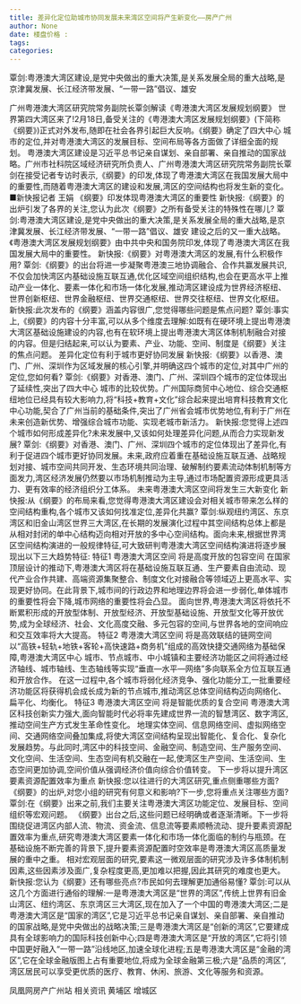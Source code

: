 ```yaml
---
title: 差异化定位助城市协同发展未来湾区空间将产生新变化——房产广州
author: None
date: 楼盘价格 : 
tags: 
categories: 
---
```

覃剑:粤港澳大湾区建设,是党中央做出的重大决策,是关系发展全局的重大战略,是京津冀发展、长江经济带发展、“一带一路”倡议、雄安
<!-- more -->
广州粤港澳大湾区研究院常务副院长覃剑解读《粤港澳大湾区发展规划纲要》
世界第四大湾区来了!2月18日,备受关注的《粤港澳大湾区发展规划纲要》(下简称《纲要》)正式对外发布,随即在社会各界引起巨大反响。《纲要》确定了四大中心 城市的定位,并对粤港澳大湾区的发展目标、空间布局等各方面做了详细全面的规划。
粤港澳大湾区建设是习近平总书记亲自谋划、亲自部署、亲自推动的国家战略。广州市社科院区域经济研究所负责人、广州粤港澳大湾区研究院常务副院长覃剑在接受记者专访时表示,《纲要》的印发,体现了粤港澳大湾区在我国发展大局中的重要性,而随着粤港澳大湾区的建设和发展,湾区的空间结构也将发生新的变化。
■新快报记者 王娟
《纲要》印发体现粤港澳大湾区的重要性
新快报:《纲要》的出炉引发了各界的关注,您认为此次《纲要》之所有备受关注的特殊性在哪儿?
覃剑:粤港澳大湾区建设,是党中央做出的重大决策,是关系发展全局的重大战略,是京津冀发展、长江经济带发展、“一带一路”倡议、雄安
建设之后的又一重大战略。《粤港澳大湾区发展规划纲要》由中共中央和国务院印发,体现了粤港澳大湾区在我国发展大局中的重要性。
新快报:《纲要》对粤港澳大湾区的发展,有什么积极作用?
覃剑:《纲要》的出台将进一步凝聚粤港澳三地协调融合、合作共赢发展共识,不仅会加快湾区内基础设施互联互通,优化区域空间组织结构,也会在更高水平上推动产业一体化、要素一体化和市场一体化发展,推动湾区建设成为世界经济枢纽、世界创新枢纽、世界金融枢纽、世界交通枢纽、世界交往枢纽、世界文化枢纽。
新快报:此次发布的《纲要》涵盖内容很广,您觉得哪些问题是焦点问题?
覃剑:事实上,《纲要》的内容十分丰富,可以从多个维度去理解:如既有在硬环境上提出粤港澳大湾区基础设施建设的内容,也有在软环境上提出粤港澳大湾区体制机制融合对接的内容。但是归结起来,可以认为要素、产业、功能、空间、制度是《纲要》关注的焦点问题。
差异化定位有利于城市更好协同发展
新快报:《纲要》以香港、澳门、广州、深圳作为区域发展的核心引擎,并明确这四个城市的定位,对其中广州的定位,您如何看?
覃剑:《纲要》对香港、澳门、广州、深圳四个城市的定位体现出了延续性,突出了四大中心 城市的比较优势。广州国际商贸中心地位、综合交通枢纽地位已经具有较大影响力,将“科技+教育+文化”综合起来提出培育科技教育文化中心功能,契合了广州当前的基础条件,突出了广州省会城市优势地位,有利于广州在未来创造新优势、增强综合城市功能、实现老城市新活力。
新快报:您觉得上述四个城市如何形成差异化?未来发展中,又该如何处理差异化问题,从而合力实现新发展?
覃剑:《纲要》对香港、澳门、广州、深圳四个城市的定位体现出了差异化,有利于促进四个城市更好协同发展。未来,政府应着重在基础设施互联互通、战略规划对接、城市空间共同开发、生态环境共同治理、破解制约要素流动体制机制等方面发力,湾区经济发展仍然要以市场机制推动为主导,通过市场配置资源形成更具活力、更有效率的经济组织分工体系。
未来粤港澳大湾区空间将发生三大新变化
新快报:从《纲要》的布局来看,您觉得粤港澳大湾区建设会对相关城市带来怎么样的空间结构重构,各个城市又该如何找准定位,差异化共赢?
覃剑:纵观纽约湾区、东京湾区和旧金山湾区世界三大湾区,在长期的发展演化过程中其空间结构总体上都是从相对封闭的单中心结构迈向相对开放的多中心空间结构。面向未来,根据世界湾区空间结构演进的一般规律特征,可大致研判粤港澳大湾区空间结构演进将逐步展现出以下三大趋势特征:
特征1 粤港澳大湾区空间
将是高度开放的包容空间
在国家顶层设计的推动下,粤港澳大湾区将在基础设施互联互通、生产要素自由流动、现代产业合作共建、高端资源集聚整合、制度文化对接融合等领域迈上更高水平、实现更好协同。在此背景下,城市间的行政边界和地理边界将会进一步弱化,单体城市的重要性将会下降,城市网络的重要性将会凸显。
面向世界,粤港澳大湾区将依托不断累积形成的开放型体制、开放型经济、开放型基础设施、开放型文化等开放优势,成为全球经济、社会、文化高度交融、多元包容的空间,与世界各地的空间响应和交互效率将大大提高。
特征2 粤港澳大湾区空间
将是高效联结的链网空间
以“高铁+轻轨+地铁+客轮+高快速路+商务机”组成的高效快捷交通网络为基础保障,粤港澳大湾区中心 城市、节点城市、中小城镇和主要经济功能区之间将通过经济轴线、城市轴线、生态轴线等实现“垂直—水平—网络”多向联系全方位互联互通和开放合作。
在这一过程中,各个城市将弱化经济竞争、强化功能分工,一批重要经济功能区将获得机会成长成为新的节点城市,推动湾区总体空间结构迈向网络化、扁平化、均衡化。
特征3 粤港澳大湾区空间
将是智能优质的复合空间
粤港澳大湾区科技创新实力强大,面向智能时代必将率先建成世界一流的智慧湾区、数字湾区,推动空间生产方式发生革命性变化。
地理实体空间、信息网络空间、虚拟网络空间、交通网络空间叠加集成,将使大湾区空间结构呈现出智能化、复合化、复杂化发展趋势。与此同时,湾区中的科技空间、金融空间、制造空间、生产服务空间、文化空间、生活空间、生态空间有机交融在一起,使湾区生产空间、生活空间、生态空间更加协调,空间价值从强调经济价值向综合价值转变。
下一步将以提升湾区要素资源配置效率为重点
新快报:您以往进行的大湾区研究,重点侧重哪些方面?《纲要》的出炉,对您小组的研究有何意义和影响?下一步,您将重点关注哪些方面?
覃剑:在《纲要》出来之前,我们主要关注粤港澳大湾区功能定位、发展目标、空间组织等宏观问题。
《纲要》出台之后,这些问题已经明确或者逐渐清晰。下一步将围绕促进湾区内部人流、物流、资金流、信息流等要素顺畅流动、提升要素资源配置效率为重点,研究粤港澳大湾区要素一体化和市场一体化面临的制约与瓶颈。在基础设施不断完善的背景下,提升要素资源配置时空效率是粤港澳大湾区高质量发展的重中之重。
相对宏观层面的研究,要素这一微观层面的研究涉及许多体制机制因素,这些因素涉及面广,复杂程度更高,更加难以把握,因此其研究的难度也更大。
新快报:您认为《纲要》还有哪些亮点?市民如何去理解更加通俗易懂?
覃剑:可以从这几个方面进行通俗的理解:一是粤港澳大湾区是“世界的湾区”,传统上世界有旧金山湾区、纽约湾区、东京湾区三大湾区,现在加入了一个中国的粤港澳大湾区;二是粤港澳大湾区是“国家的湾区”,它是习近平总书记亲自谋划、亲自部署、亲自推动的国家战略,是党中央做出的战略决策;三是粤港澳大湾区是“创新的湾区”,它要建成具有全球影响力的国际科技创新中心;四是粤港澳大湾区是“开放的湾区”,它将引领中国更好融入“一带一路”沿线地区,加速全球化进程;五是粤港澳大湾区是“金融的湾区”,它在全球金融版图上占有重要地位,将成为全球金融第三极;六是“品质的湾区”,湾区居民可以享受更优质的医疗、教育、休闲、旅游、文化等服务和资源。
                        
                        
                        
                        
                                        
                    
                    
                
                    
                    
                    
                
                    
                
凤凰网房产广州站
相关资讯
黄埔区
增城区
	                        
	                    
	                        
	                    
